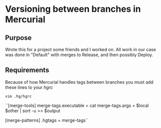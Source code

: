 # Versioning between branches in Mercurial

## Purpose

Wrote this for a project some friends and I worked on.
All work in our case was done in "Default" with merges to Release, and then possibly Deploy.

## Requirements

Because of how Mercurial handles tags between branches you must add these lines to your *hgrc*

``vim .hg/hgrc``

``[merge-tools]
merge-tags.executable = cat
merge-tags.args = $local $other | sort -u >> $output

[merge-patterns]
.hgtags = merge-tags``